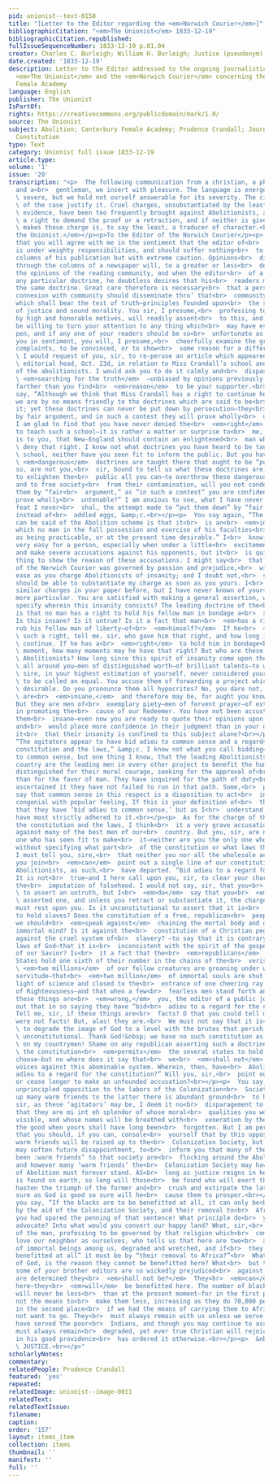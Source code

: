```yaml
---
pid: unionist--text-0158
title: "[Letter to the Editor regarding the <em>Norwich Courier</em>]"
bibliographicCitation: "<em>The Unionist</em> 1833-12-19"
bibliographicCitation.republished: 
fullIssueSequenceNumber: 1833-12-19 p.01.04
creator: Charles C. Burleigh; William H. Burleigh; Justice (pseudonym)
date.created: '1833-12-19'
description: Letter to the Editor addressed to the ongoing journalistic dispute between
  <em>The Unionist</em> and the <em>Norwich Courier</em> concerning the Canterbury
  Female Academy
language: English
publisher: The Unionist
IsPartOf: 
rights: https://creativecommons.org/publicdomain/mark/1.0/
source: The Unionist
subject: Abolition; Canterbury Female Academy; Prudence Crandall; Journalistic Debate;
  Constitution
type: Text
category: Unionist full issue 1833-12-19
article.type: 
volume: '1'
issue: '20'
transcription: "<p>  The following communication from a christian, a philanthropist,
  and a<br>  gentleman, we insert with pleasure. The language is energetic, occasionally<br>
  \ severe, but we hold not ourself answerable for its severity. The circumstances<br>
  \ of the case justify it. Cruel charges, unsubstantiated by the least shadow of<br>
  \ evidence, have been too frequently brought against Abolitionists, and we have<br>
  \ a right to demand the proof or a retraction, and if neither is given, he who<br>
  \ makes those charge is, to say the least, a traducer of character.<br></p><p><em>For
  the Unionist.</em></p><p>To the Editor of the Norwich Courier</p><p>  SIR—I presume
  that you will agree with me in the sentiment that the editor of<br>  a public journal
  is under weighty responsibilities, and should suffer nothing<br>  to appear in the
  columns of his publication but with extreme caution. Opinions<br>  disseminated
  through the columns of a newspaper will, to a greater or less<br>  degree, influence
  the opinions of the reading community, and when the editor<br>  of a paper advocates
  any particular doctrine, he doubtless desires that his<br>  readers may adhere to
  the same doctrine. Great care therefore is necessary<br>  that a person in your
  connexion with community should disseminate thro’ that<br>  community, precepts
  which shall bear the test of truth—principles founded upon<br>  the strictest rules
  of justice and sound morality. You sir, I presume,<br>  professing to be governed
  by high and honorable motives, will readily assent<br>  to this, and at all times
  be willing to turn your attention to any thing which<br>  may have escaped your
  pen, and if any one of your readers should be so<br>  unfortunate as to differ from
  you in sentiment, you will, I presume,<br>  cheerfully examine the ground of their
  complaints, to be convinced, or to show<br>  some reason for a different course.<br></p><p>
  \ I would request of you, sir, to re-peruse an article which appeared under your<br>
  \ editorial head, Oct. 23d, in relation to Miss Crandall’s school and the<br>  sentiments
  of the abolitionists. I would ask you to do it calmly and<br>  dispassionately—<br>
  \ <em>searching for the truth</em>  —unbiased by opinions previously expressed,
  farther than you find<br>  <em>reason</em>  to be your supporter.<br></p><p>  You
  say, “Although we think that Miss Crandall has a right to continue her<br>  school
  we are by no means friendly to the doctrines which are said to be<br>  taught in
  it; yet these doctrines can never be put down by persecution—they<br>  must be met
  by fair argument, and in such a contest they will prove wholly<br>  untenable.”
  I am glad to find that you have never denied the<br>  <em>right</em>  of Miss Crandall
  to teach such a school—it is rather a matter or surprise to<br>  me, as it probably
  is to you, that New-England should contain an enlightened<br>  man who<br>  <em>would</em>
  \ deny that right. I know not what doctrines you have heard to be taught in that<br>
  \ school, neither have you seen fit to inform the public. But you have said that<br>
  \ <em>dangerous</em>  doctrines are taught there that ought to be “put down.” If
  so, are not you,<br>  sir, bound to tell us what these doctrines are, as you wish
  to enlighten the<br>  public all you can—to overthrow these dangerous doctrines,
  and to free society<br>  from their contamination, will you not condescend to meet
  them by “fair<br>  argument,” as “in such a contest” you are confident “they will
  prove wholly<br>  untenable?” I am anxious to see, what I have never yet seen and
  feat I never<br>  shal, the attempt made to “put them down” by “fair argument,”
  instead of<br>  addled eggs, &amp;c.<br></p><p>  You say again, “The least that
  can be said of the Abolition scheme is that it<br>  is an<br>  <em>insane</em>  project—one
  which no man in the full possession and exercise of his faculties<br>  can contemplate
  as being practicable, or at the present time desirable.” I<br>  know, sir, it is
  very easy for a person, especially when under a little<br>  excitement, to go on
  and make severe accusations against his opponents, but it<br>  is quite another
  thing to show the reason of these accusations. I might say<br>  that the editor
  of the Norwich Courier was governed by passion and prejudice,<br>  with as much
  ease as you charge Abolitionists of insanity; and I doubt not,<br>  sir, that I
  should be able to substantiate my charge as soon as you yours. I<br>  have seen
  similar charges in your paper before, but I have never known of your<br>  being
  more particular. You are satisfied with making a general assertion, why<br>  not
  specify wherein this insanity consists? The leading doctrine of the<br>  Abolitionists
  is that no man has a right to hold his fellow man in bondage a<br>  single moment.
  Is this insane? Is it untrue? Is it a fact that man<br>  <em>has a right</em>  to
  rob his fellow man of liberty—of<br>  <em>himself?</em>  If he<br>  <em>has</em>
  \ such a right, tell me, sir, who gave him that right, and how long it is to<br>
  \ continue. If he has a<br>  <em>right</em>  to hold him in bondage<br>  <em>one</em>
  \ moment, how many moments may he have that right? But who are these insane<br>
  \ Abolitionists? How long since this spirit of insanity come upon them? They are<br>
  \ all around you—men of distinguished worth—of brilliant talents—to whom you,<br>
  \ sire, in your highest estimation of yourself, never considered yourself worthy<br>
  \ to be called an equal. You accuse them of forwarding a project which is not<br>
  \ desirable. Do you pronounce them all hypocrites? No, you dare not, but they<br>
  \ are<br>  <em>insane,</em>  and therefore may be, for aught you know, sincere.
  But they are men of<br>  exemplary piety—men of fervent prayer—of extensive influence
  in promoting the<br>  cause of our Redeemer. You have not been accustomed to pronounce
  them<br>  insane—even now you are ready to quote their opinions upon other subjects
  and<br>  would place more confidence in their judgment than in your own. How happens
  it<br>  that their insanity is confined to this subject alone?<br></p><p>  You say,
  “The agitators appear to have bid adieu to common sense and a regard<br>  for the
  constitution and the laws,” &amp;c. I know not what you call bidding<br>  adieu
  to common sense, but one thing I know, that the leading Abolitionists in<br>  our
  country are the leading men in every other project to benefit the human<br>  race—men
  distinguished for their moral courage, seeking for the approval of<br>  God rather
  than for the favor of man. They have inquired for the path of duty<br>  and having
  ascertained it they have not failed to run in that path. Some,<br>  perhaps, might
  say that common sense in this respect is a disposition to act<br>  in a manner most
  congenial with popular feeling, If this is your definition of<br>  the term, I admit
  that they have ‘bid adieu to common sense,’ but as I<br>  understand the term they
  have most strictly adhered to it.<br></p><p>  As for the charge of their disregarding
  the constitution and the laws, I think<br>  it a very grave accusation to be brought
  against many of the best men of our<br>  country. But you, sir, are not the only
  one who has seen fit to make<br>  it—neither are you the only one who has made it
  without specifying what part<br>  of the constitution or what laws they disregard—and
  I must tell you, sire,<br>  that neither you nor all the wholesale accusers who
  you join<br>  <em>can</em>  point out a single line of our constitution from which
  Abolitionists, as such,<br>  have departed. “Bid adieu to a regard for the constitution!”
  It is not<br>  true—and I here call upon you, sir, to clear your character from
  the<br>  imputation of falsehood. I would not say, sir, that you<br>  <em>intended</em>
  \ to assert an untruth, but I<br>  <em>do</em>  say that you<br>  <em>have</em>
  \ asserted one, and unless you retract or substantiate it, the charge of<br>  falsehood
  must rest upon you. Is it unconstitutional to assert that it is<br>  morally wrong
  to hold slaves? Does the constitution of a free, republican<br>  people forbid that
  we should<br>  <em>speak against</em>  chaining the mortal body and degrading the
  immortal mind? Is it against the<br>  constitution of a Christian people to declaim
  against the cruel system of<br>  slavery? —to say that it is contrary to the righteous
  laws of God—that it is<br>  inconsistent with the spirit of the gospel and the precepts
  of our Savior? Is<br>  it a fact that the<br>  <em>republicans</em>  of the United
  States hold one sixth of their number in the chains of the<br>  verist despotism—that<br>
  \ <em>two millions</em>  of our fellow creatures are groaning under worse than Egyptian
  servitude—that<br>  <em>two million</em>  of immortal souls are shut out from the
  light of science and closed to the<br>  entrance of one cheering ray from the Sun
  of Righteousness—and that when a few<br>  fearless men stand forth and say that
  these things are<br>  <em>wrong,</em>  you, the editor of a public journal, cry
  out that in so saying they have “bid<br>  adieu to a regard for the constitution?”
  Tell me, sir, if these things are<br>  facts? O that you could tell me that they
  were not facts! But, alas! they are.<br>  We must not say that it is<br>  <em>wrong</em>
  \ to degrade the image of God to a level with the brutes that perish, for it is<br>
  \ unconstitutional. Thank God!&nbsp; we have no such constitution as this! Shame<br>
  \ on my countrymen! Shame on any republican asserting such a doctrine! I know<br>
  \ the constitution<br>  <em>permits</em>  the several states to hold slaves if they
  choose—but no where does it say that<br>  we<br>  <em>shall not</em>  raise our
  voices against this abominable system. Wherein, then, have<br>  Abolitionists “bid
  adieu to a regard for the constitution?” Will you, sir,<br>  point out this treason,
  or cease longer to make an unfounded accusation?<br></p><p>  You say, “That this
  unprincipled opposition to the labors of the Colonization<br>  Society will raise
  up many warm friends to the latter there is abundant ground<br>  to hope.” As “unprincipled,:
  sir, as these ‘agitators’ may be, I deem it no<br>  disparagement to you to say
  that they are mi int eh splendor of whose moral<br>  qualities you would be hardly
  visible, and whose names will be breathed with<br>  veneration by the virtuous and
  the good when yours shall have long been<br>  forgotten. But I am perfectly willing
  that you should, if you can, console<br>  yourself that by this opposition many
  warm friends will be raised up to the<br>  Colonization Society, but perhaps it
  may soften future disappointment, to<br>  inform you that many of those who have
  been :warm friends” to that society are<br>  flocking around the Abolition standard,
  and however many ‘warm friends’ the<br>  Colonization Society may have, the cause
  of Abolition must forever stand. AS<br>  long as justice reigns in heaven and sin
  is found on earth, so long will those<br>  be found who will exert themselves to
  hasten the triumph of the former and<br>  crush and extirpate the latter, and as
  sure as God is good so sure will he<br>  cause them to prosper.<br></p><p>  Again
  you say, “If the blacks are to be benefitted at all, it can only be<br>  accomplished
  by the aid of the Colonization Society, and their removal to<br>  Africa.” O that
  you had spared the penning of that sentence! What principle do<br>  you mean to
  advocate? Into what would you convert our happy land? What, sir,<br>  shall we think
  of the man, professing to be governed by that religion which<br>  commands us to
  love our neighbor as ourselves, who tells us that here are two<br>  and a half millions
  of immortal beings among us, degraded and wretched, and if<br>  they “are to be
  benefitted at all” it must be by “their removal to Africa?”<br>  What, in the name
  of God, is the reason they cannot be benefitted here? What<br>  but that you and
  some of your brother editors are so wickedly prejudiced<br>  against them that you
  are determined they<br>  <em>shall not be?</em>  They<br>  <em>can</em>  be benefitted
  here—they<br>  <em>will</em>  be benefitted here. The number of blacks in this country
  will never be less<br>  than at the present moment—for in the first place we have
  not the means to<br>  make them less, increasing as they do 70,000 per year, and
  in the second place<br>  if we had the means of carrying them to Africa they do
  not want to go. They<br>  must always remain with us unless we serve them as we
  have served the poor<br>  Indians, and though you may continue to assert that they
  must always remain<br>  degraded, yet ever true Christian will rejoice that God
  in his good providence<br>  has ordered it otherwise.<br></p><p>  &nbsp;&nbsp;&nbsp;&nbsp;&nbsp;&nbsp;&nbsp;&nbsp;&nbsp;&nbsp;&nbsp;&nbsp;&nbsp;&nbsp;&nbsp;&nbsp;&nbsp;&nbsp;&nbsp;&nbsp;&nbsp;&nbsp;&nbsp;&nbsp;&nbsp;&nbsp;&nbsp;&nbsp;&nbsp;&nbsp;&nbsp;&nbsp;&nbsp;&nbsp;&nbsp;&nbsp;&nbsp;&nbsp;&nbsp;&nbsp;&nbsp;&nbsp;&nbsp;&nbsp;&nbsp;&nbsp;&nbsp;&nbsp;&nbsp;&nbsp;&nbsp;&nbsp;&nbsp;&nbsp;&nbsp;&nbsp;&nbsp;&nbsp;&nbsp;&nbsp;&nbsp;&nbsp;&nbsp;&nbsp;&nbsp;&nbsp;&nbsp;&nbsp;&nbsp;&nbsp;&nbsp;&nbsp;&nbsp;&nbsp;&nbsp;&nbsp;&nbsp;&nbsp;&nbsp;&nbsp;&nbsp;&nbsp;&nbsp;&nbsp;&nbsp;&nbsp;&nbsp;&nbsp;&nbsp;&nbsp;&nbsp;&nbsp;&nbsp;&nbsp;&nbsp;&nbsp;&nbsp;&nbsp;&nbsp;&nbsp;&nbsp;&nbsp;&nbsp;&nbsp;&nbsp;&nbsp;&nbsp;<br>
  \ JUSTICE.<br></p>"
scholarlyNotes: 
commentary: 
relatedPeople: Prudence Crandall
featured: 'yes'
repeated: 
relatedImage: unionist--image-0011
relatedText: 
relatedTextIssue: 
filename: 
caption: 
order: '157'
layout: items_item
collection: items
thumbnail: ''
manifest: ''
full: ''
---
```

